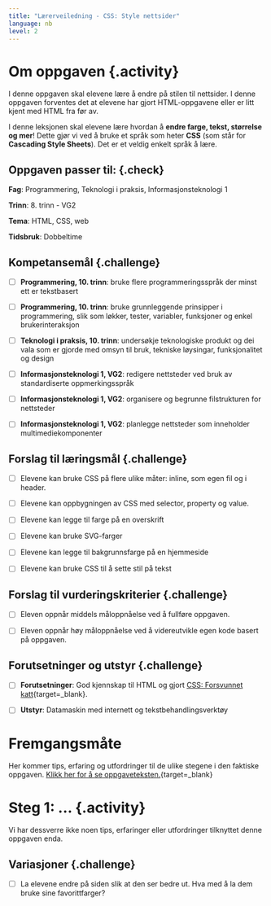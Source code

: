 ```yaml
---
title: "Lærerveiledning - CSS: Style nettsider"
language: nb
level: 2
---
```


# Om oppgaven {.activity}
I denne oppgaven skal elevene lære å endre på stilen til nettsider. I denne oppgaven forventes det at elevene har gjort HTML-oppgavene eller er litt kjent med HTML fra før av.


I denne leksjonen skal elevene lære hvordan å __endre farge, tekst, størrelse og mer__! Dette gjør vi ved å bruke et språk som heter __CSS__ (som står for __Cascading Style Sheets__). Det er et veldig enkelt språk å lære.

## Oppgaven passer til: {.check}
 __Fag__: Programmering, Teknologi i praksis, Informasjonsteknologi 1

__Trinn__: 8. trinn - VG2

__Tema__: HTML, CSS, web

__Tidsbruk__: Dobbeltime


## Kompetansemål {.challenge}

- [ ]  __Programmering, 10. trinn__: bruke flere programmeringsspråk der minst ett er tekstbasert
- [ ] __Programmering, 10. trinn__: bruke grunnleggende prinsipper i programmering, slik som løkker, tester, variabler, funksjoner og enkel brukerinteraksjon
- [ ] __Teknologi i praksis, 10. trinn__: undersøkje teknologiske produkt og dei vala som er gjorde med omsyn til bruk, tekniske løysingar, funksjonalitet og design
- [ ] __Informasjonsteknologi 1, VG2__: redigere nettsteder ved bruk av standardiserte oppmerkingsspråk
- [ ] __Informasjonsteknologi 1, VG2__: organisere og begrunne filstrukturen for nettsteder
- [ ] __Informasjonsteknologi 1, VG2__: planlegge nettsteder som inneholder multimediekomponenter


## Forslag til læringsmål {.challenge}

- [ ] Elevene kan bruke CSS på flere ulike måter: inline, som egen fil og i header.
- [ ] Elevene kan oppbygningen av CSS med selector, property og value.
- [ ] Elevene kan legge til farge på en overskrift
- [ ] Elevene kan bruke SVG-farger
- [ ] Elevene kan legge til bakgrunnsfarge på en hjemmeside
- [ ] Elevene kan bruke CSS til å sette stil på tekst


## Forslag til vurderingskriterier {.challenge}

- [ ] Eleven oppnår middels måloppnåelse ved å fullføre oppgaven.
- [ ]  Eleven oppnår høy måloppnåelse ved å videreutvikle egen kode basert på oppgaven.



## Forutsetninger og utstyr {.challenge}
- [ ]  __Forutsetninger__: God kjennskap til HTML og gjort [CSS: Forsvunnet katt](../forsvunnet_katt/forsvunnet_katt.html){target=_blank}.

- [ ]  __Utstyr__: Datamaskin med internett og tekstbehandlingsverktøy



# Fremgangsmåte
Her kommer tips, erfaring og utfordringer til de ulike stegene i den faktiske oppgaven. [Klikk her for å se oppgaveteksten.](../style_nettsider/style_nettsider.html){target=_blank}

# Steg 1: ... {.activity}
Vi har dessverre ikke noen tips, erfaringer eller utfordringer tilknyttet denne oppgaven enda.


## Variasjoner {.challenge}
- [ ] La elevene endre på siden slik at den ser bedre ut. Hva med å la dem bruke sine favorittfarger?
